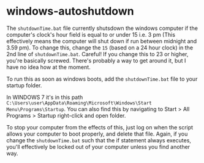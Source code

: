 # windows-autoshutdown

The `shutdownTime.bat` file currently shutsdown the windows computer if the computer's clock's hour field is equal to or under 15 i.e. 3 pm (This effectively means the computer will shut down if run between midnight and 3.59 pm). To change this, change the `15` (based on a 24 hour clock) in the 2nd line of `shutdownTime.bat`. Careful! If you change this to 23 or higher, you're basically screwed. There's probably a way to get around it, but I have no idea how at the moment. 


To run this as soon as windows boots, add the `shutdownTime.bat` file to your startup folder.

In WINDOWS 7 it's in this path `C:\Users\user\AppData\Roaming\Microsoft\Windows\Start Menu\Programs\Startup`.
You can also find this by navigating to Start > All Programs > Startup right-click and open folder. 

To stop your computer from the effects of this, just log on when the script allows your computer to boot properly, and delete that file. Again, if you change the `shutdownTime.bat` such that the if statement always executes, you'll effectively be locked out of your computer unless you find another way. 
